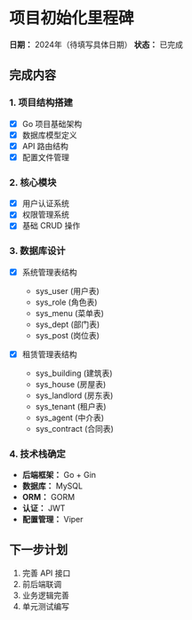 # 项目初始化里程碑

**日期：** 2024年（待填写具体日期）
**状态：** 已完成

## 完成内容

### 1. 项目结构搭建
- [x] Go 项目基础架构
- [x] 数据库模型定义
- [x] API 路由结构
- [x] 配置文件管理

### 2. 核心模块
- [x] 用户认证系统
- [x] 权限管理系统
- [x] 基础 CRUD 操作

### 3. 数据库设计
- [x] 系统管理表结构
  - sys_user (用户表)
  - sys_role (角色表)
  - sys_menu (菜单表)
  - sys_dept (部门表)
  - sys_post (岗位表)
  
- [x] 租赁管理表结构
  - sys_building (建筑表)
  - sys_house (房屋表)
  - sys_landlord (房东表)
  - sys_tenant (租户表)
  - sys_agent (中介表)
  - sys_contract (合同表)

### 4. 技术栈确定
- **后端框架：** Go + Gin
- **数据库：** MySQL
- **ORM：** GORM
- **认证：** JWT
- **配置管理：** Viper

## 下一步计划
1. 完善 API 接口
2. 前后端联调
3. 业务逻辑完善
4. 单元测试编写

